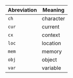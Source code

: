 
Abreviation | Meaning
----------- | -------
`ch`        | character
`cur`       | current
`cx`        | context
`loc`       | location
`mem`       | memory
`obj`       | object
`var`       | variable
